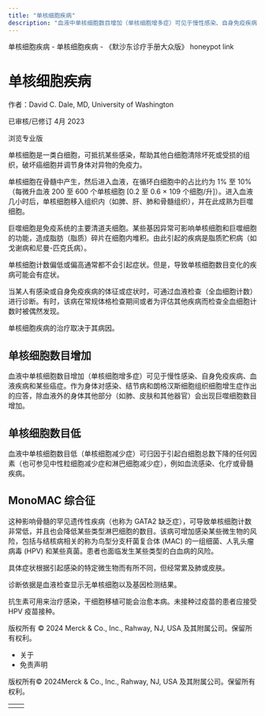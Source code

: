 ```yaml
---
title: "单核细胞疾病"
description: "血液中单核细胞数目增加（单核细胞增多症）可见于慢性感染、自身免疫疾病、血液疾病和某些癌症。作为身体对感染、结节病和朗格汉斯细胞组织细胞增生症作出的应答，除血液外的身体其他部分（如肺、皮肤和其他器官）会出现巨噬细胞数目增加。"
---
```


﻿单核细胞疾病 \- 单核细胞疾病 \- 《默沙东诊疗手册大众版》 honeypot link

# 单核细胞疾病

作者：David C. Dale, MD, University of Washington

已审核/已修订 4月 2023

浏览专业版

单核细胞是一类白细胞，可抵抗某些感染，帮助其他白细胞清除坏死或受损的组织，破坏癌细胞并调节身体对异物的免疫力。

单核细胞在骨髓中产生，然后进入血液，在循环白细胞中的占比约为 1% 至 10%（每微升血液 200 至 600 个单核细胞 \[0.2 至 0.6 × 109 个细胞/升\]）。进入血液几小时后，单核细胞移入组织内（如脾、肝、肺和骨髓组织），并在此成熟为巨噬细胞。

巨噬细胞是免疫系统的主要清道夫细胞。某些基因异常可影响单核细胞和巨噬细胞的功能，造成脂肪（脂质）碎片在细胞内堆积。由此引起的疾病是脂质贮积病（如戈谢病和尼曼-匹克氏病）。

单核细胞计数偏低或偏高通常都不会引起症状。但是，导致单核细胞数目变化的疾病可能会有症状。

当某人有感染或自身免疫疾病的体征或症状时，可通过血液检查（全血细胞计数）进行诊断。有时，该病在常规体格检查期间或者为评估其他疾病而检查全血细胞计数时被偶然发现。

单核细胞疾病的治疗取决于其病因。

## 单核细胞数目增加

血液中单核细胞数目增加（单核细胞增多症）可见于慢性感染、自身免疫疾病、血液疾病和某些癌症。作为身体对感染、结节病和朗格汉斯细胞组织细胞增生症作出的应答，除血液外的身体其他部分（如肺、皮肤和其他器官）会出现巨噬细胞数目增加。

## 单核细胞数目低

血液中单核细胞数目低（单核细胞减少症）可归因于引起白细胞总数下降的任何因素（也可参见中性粒细胞减少症和淋巴细胞减少症），例如血流感染、化疗或骨髓疾病。

## MonoMAC 综合征

这种影响骨髓的罕见遗传性疾病（也称为 GATA2 缺乏症），可导致单核细胞计数非常低，并且也会降低某些类型淋巴细胞的数目。该病可增加感染某些微生物的风险，包括与结核病相关的称为鸟型分支杆菌复合体 (MAC) 的一组细菌、人乳头瘤病毒 (HPV) 和某些真菌。患者也面临发生某些类型的白血病的风险。

具体症状根据引起感染的特定微生物而有所不同，但经常累及肺或皮肤。

诊断依据是血液检查显示无单核细胞以及基因检测结果。

抗生素可用来治疗感染，干细胞移植可能会治愈本病。未接种过疫苗的患者应接受 HPV 疫苗接种。



版权所有 © 2024
Merck & Co., Inc., Rahway, NJ, USA 及其附属公司。保留所有权利。

- 关于
- 免责声明

版权所有© 2024Merck & Co., Inc., Rahway, NJ, USA 及其附属公司。保留所有权利。

|     |     |
| --- | --- |
|  |  |